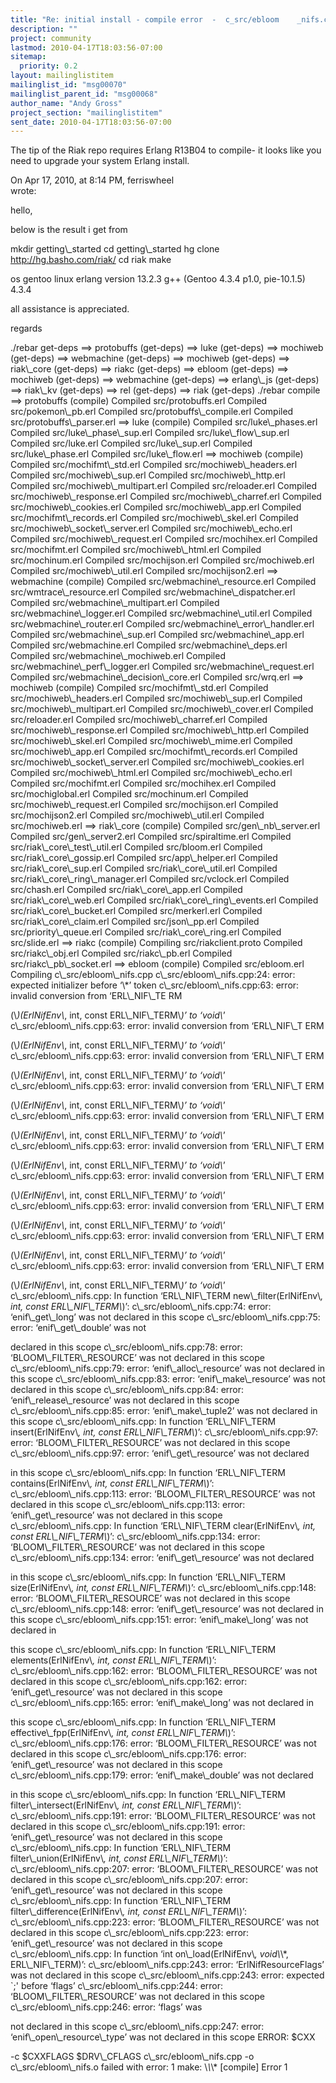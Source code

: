 ```yaml
---
title: "Re: initial install - compile error  -  c_src/ebloom	_nifs.cpp:24: error: expected initializer before 	‘*’ token"
description: ""
project: community
lastmod: 2010-04-17T18:03:56-07:00
sitemap:
  priority: 0.2
layout: mailinglistitem
mailinglist_id: "msg00070"
mailinglist_parent_id: "msg00068"
author_name: "Andy Gross"
project_section: "mailinglistitem"
sent_date: 2010-04-17T18:03:56-07:00
---
```



The tip of the Riak repo requires Erlang R13B04 to compile- it looks 
like you need to upgrade your system Erlang install.


On Apr 17, 2010, at 8:14 PM, ferriswheel  
wrote:

hello,


below is the result i get from

 mkdir getting\\_started
 cd getting\\_started
 hg clone http://hg.basho.com/riak/
 cd riak
 make

os gentoo linux
erlang version 13.2.3
g++ (Gentoo 4.3.4 p1.0, pie-10.1.5) 4.3.4

all assistance is appreciated.

regards


./rebar get-deps
==&gt; protobuffs (get-deps)
==&gt; luke (get-deps)
==&gt; mochiweb (get-deps)
==&gt; webmachine (get-deps)
==&gt; mochiweb (get-deps)
==&gt; riak\\_core (get-deps)
==&gt; riakc (get-deps)
==&gt; ebloom (get-deps)
==&gt; mochiweb (get-deps)
==&gt; webmachine (get-deps)
==&gt; erlang\\_js (get-deps)
==&gt; riak\\_kv (get-deps)
==&gt; rel (get-deps)
==&gt; riak (get-deps)
./rebar compile
==&gt; protobuffs (compile)
Compiled src/protobuffs.erl
Compiled src/pokemon\\_pb.erl
Compiled src/protobuffs\\_compile.erl
Compiled src/protobuffs\\_parser.erl
==&gt; luke (compile)
Compiled src/luke\\_phases.erl
Compiled src/luke\\_phase\\_sup.erl
Compiled src/luke\\_flow\\_sup.erl
Compiled src/luke.erl
Compiled src/luke\\_sup.erl
Compiled src/luke\\_phase.erl
Compiled src/luke\\_flow.erl
==&gt; mochiweb (compile)
Compiled src/mochifmt\\_std.erl
Compiled src/mochiweb\\_headers.erl
Compiled src/mochiweb\\_sup.erl
Compiled src/mochiweb\\_http.erl
Compiled src/mochiweb\\_multipart.erl
Compiled src/reloader.erl
Compiled src/mochiweb\\_response.erl
Compiled src/mochiweb\\_charref.erl
Compiled src/mochiweb\\_cookies.erl
Compiled src/mochiweb\\_app.erl
Compiled src/mochifmt\\_records.erl
Compiled src/mochiweb\\_skel.erl
Compiled src/mochiweb\\_socket\\_server.erl
Compiled src/mochiweb\\_echo.erl
Compiled src/mochiweb\\_request.erl
Compiled src/mochihex.erl
Compiled src/mochifmt.erl
Compiled src/mochiweb\\_html.erl
Compiled src/mochinum.erl
Compiled src/mochijson.erl
Compiled src/mochiweb.erl
Compiled src/mochiweb\\_util.erl
Compiled src/mochijson2.erl
==&gt; webmachine (compile)
Compiled src/webmachine\\_resource.erl
Compiled src/wmtrace\\_resource.erl
Compiled src/webmachine\\_dispatcher.erl
Compiled src/webmachine\\_multipart.erl
Compiled src/webmachine\\_logger.erl
Compiled src/webmachine\\_util.erl
Compiled src/webmachine\\_router.erl
Compiled src/webmachine\\_error\\_handler.erl
Compiled src/webmachine\\_sup.erl
Compiled src/webmachine\\_app.erl
Compiled src/webmachine.erl
Compiled src/webmachine\\_deps.erl
Compiled src/webmachine\\_mochiweb.erl
Compiled src/webmachine\\_perf\\_logger.erl
Compiled src/webmachine\\_request.erl
Compiled src/webmachine\\_decision\\_core.erl
Compiled src/wrq.erl
==&gt; mochiweb (compile)
Compiled src/mochifmt\\_std.erl
Compiled src/mochiweb\\_headers.erl
Compiled src/mochiweb\\_sup.erl
Compiled src/mochiweb\\_multipart.erl
Compiled src/mochiweb\\_cover.erl
Compiled src/reloader.erl
Compiled src/mochiweb\\_charref.erl
Compiled src/mochiweb\\_response.erl
Compiled src/mochiweb\\_http.erl
Compiled src/mochiweb\\_skel.erl
Compiled src/mochiweb\\_mime.erl
Compiled src/mochiweb\\_app.erl
Compiled src/mochifmt\\_records.erl
Compiled src/mochiweb\\_socket\\_server.erl
Compiled src/mochiweb\\_cookies.erl
Compiled src/mochiweb\\_html.erl
Compiled src/mochiweb\\_echo.erl
Compiled src/mochifmt.erl
Compiled src/mochihex.erl
Compiled src/mochiglobal.erl
Compiled src/mochinum.erl
Compiled src/mochiweb\\_request.erl
Compiled src/mochijson.erl
Compiled src/mochijson2.erl
Compiled src/mochiweb\\_util.erl
Compiled src/mochiweb.erl
==&gt; riak\\_core (compile)
Compiled src/gen\\_nb\\_server.erl
Compiled src/gen\\_server2.erl
Compiled src/spiraltime.erl
Compiled src/riak\\_core\\_test\\_util.erl
Compiled src/bloom.erl
Compiled src/riak\\_core\\_gossip.erl
Compiled src/app\\_helper.erl
Compiled src/riak\\_core\\_sup.erl
Compiled src/riak\\_core\\_util.erl
Compiled src/riak\\_core\\_ring\\_manager.erl
Compiled src/vclock.erl
Compiled src/chash.erl
Compiled src/riak\\_core\\_app.erl
Compiled src/riak\\_core\\_web.erl
Compiled src/riak\\_core\\_ring\\_events.erl
Compiled src/riak\\_core\\_bucket.erl
Compiled src/merkerl.erl
Compiled src/riak\\_core\\_claim.erl
Compiled src/json\\_pp.erl
Compiled src/priority\\_queue.erl
Compiled src/riak\\_core\\_ring.erl
Compiled src/slide.erl
==&gt; riakc (compile)
Compiling src/riakclient.proto
Compiled src/riakc\\_obj.erl
Compiled src/riakc\\_pb.erl
Compiled src/riakc\\_pb\\_socket.erl
==&gt; ebloom (compile)
Compiled src/ebloom.erl
Compiling c\\_src/ebloom\\_nifs.cpp
c\\_src/ebloom\\_nifs.cpp:24: error: expected initializer before ‘\\*’ 
token
c\\_src/ebloom\\_nifs.cpp:63: error: invalid conversion from ‘ERL\\_NIF\\_TE 
RM

 (\\*)(ErlNifEnv\\*, int, const ERL\\_NIF\\_TERM\\*)’ to ‘void\\*’
 c\\_src/ebloom\\_nifs.cpp:63: error: invalid conversion from ‘ERL\\_NIF\\_T 
ERM

 (\\*)(ErlNifEnv\\*, int, const ERL\\_NIF\\_TERM\\*)’ to ‘void\\*’
 c\\_src/ebloom\\_nifs.cpp:63: error: invalid conversion from ‘ERL\\_NIF\\_T 
ERM

 (\\*)(ErlNifEnv\\*, int, const ERL\\_NIF\\_TERM\\*)’ to ‘void\\*’
 c\\_src/ebloom\\_nifs.cpp:63: error: invalid conversion from ‘ERL\\_NIF\\_T 
ERM

 (\\*)(ErlNifEnv\\*, int, const ERL\\_NIF\\_TERM\\*)’ to ‘void\\*’
 c\\_src/ebloom\\_nifs.cpp:63: error: invalid conversion from ‘ERL\\_NIF\\_T 
ERM

 (\\*)(ErlNifEnv\\*, int, const ERL\\_NIF\\_TERM\\*)’ to ‘void\\*’
 c\\_src/ebloom\\_nifs.cpp:63: error: invalid conversion from ‘ERL\\_NIF\\_T 
ERM

 (\\*)(ErlNifEnv\\*, int, const ERL\\_NIF\\_TERM\\*)’ to ‘void\\*’
 c\\_src/ebloom\\_nifs.cpp:63: error: invalid conversion from ‘ERL\\_NIF\\_T 
ERM

 (\\*)(ErlNifEnv\\*, int, const ERL\\_NIF\\_TERM\\*)’ to ‘void\\*’
 c\\_src/ebloom\\_nifs.cpp:63: error: invalid conversion from ‘ERL\\_NIF\\_T 
ERM

 (\\*)(ErlNifEnv\\*, int, const ERL\\_NIF\\_TERM\\*)’ to ‘void\\*’
 c\\_src/ebloom\\_nifs.cpp:63: error: invalid conversion from ‘ERL\\_NIF\\_T 
ERM

 (\\*)(ErlNifEnv\\*, int, const ERL\\_NIF\\_TERM\\*)’ to ‘void\\*’
 c\\_src/ebloom\\_nifs.cpp:63: error: invalid conversion from ‘ERL\\_NIF\\_T 
ERM

 (\\*)(ErlNifEnv\\*, int, const ERL\\_NIF\\_TERM\\*)’ to ‘void\\*’
 c\\_src/ebloom\\_nifs.cpp: In function ‘ERL\\_NIF\\_TERM
 new\\_filter(ErlNifEnv\\*, int, const ERL\\_NIF\\_TERM\\*)’:
 c\\_src/ebloom\\_nifs.cpp:74: error: ‘enif\\_get\\_long’ was not 
declared in
 this scope c\\_src/ebloom\\_nifs.cpp:75: error: ‘enif\\_get\\_double’ 
was not

 declared in this scope c\\_src/ebloom\\_nifs.cpp:78: error:
 ‘BLOOM\\_FILTER\\_RESOURCE’ was not declared in this scope
 c\\_src/ebloom\\_nifs.cpp:79: error: ‘enif\\_alloc\\_resource’ was not
 declared in this scope c\\_src/ebloom\\_nifs.cpp:83: error:
 ‘enif\\_make\\_resource’ was not declared in this scope
 c\\_src/ebloom\\_nifs.cpp:84: error: ‘enif\\_release\\_resource’ was not
 declared in this scope c\\_src/ebloom\\_nifs.cpp:85: error:
 ‘enif\\_make\\_tuple2’ was not declared in this scope
 c\\_src/ebloom\\_nifs.cpp: In function ‘ERL\\_NIF\\_TERM insert(ErlNifEnv\\*,
 int, const ERL\\_NIF\\_TERM\\*)’: c\\_src/ebloom\\_nifs.cpp:97: error:
 ‘BLOOM\\_FILTER\\_RESOURCE’ was not declared in this scope
 c\\_src/ebloom\\_nifs.cpp:97: error: ‘enif\\_get\\_resource’ was not 
declared

 in this scope c\\_src/ebloom\\_nifs.cpp: In function ‘ERL\\_NIF\\_TERM
 contains(ErlNifEnv\\*, int, const ERL\\_NIF\\_TERM\\*)’:
 c\\_src/ebloom\\_nifs.cpp:113: error: ‘BLOOM\\_FILTER\\_RESOURCE’ was not
 declared in this scope c\\_src/ebloom\\_nifs.cpp:113: error:
 ‘enif\\_get\\_resource’ was not declared in this scope
 c\\_src/ebloom\\_nifs.cpp: In function ‘ERL\\_NIF\\_TERM clear(ErlNifEnv\\*,
 int, const ERL\\_NIF\\_TERM\\*)’: c\\_src/ebloom\\_nifs.cpp:134: error:
 ‘BLOOM\\_FILTER\\_RESOURCE’ was not declared in this scope
 c\\_src/ebloom\\_nifs.cpp:134: error: ‘enif\\_get\\_resource’ was not 
declared

 in this scope c\\_src/ebloom\\_nifs.cpp: In function ‘ERL\\_NIF\\_TERM
 size(ErlNifEnv\\*, int, const ERL\\_NIF\\_TERM\\*)’:
 c\\_src/ebloom\\_nifs.cpp:148: error: ‘BLOOM\\_FILTER\\_RESOURCE’ was not
 declared in this scope c\\_src/ebloom\\_nifs.cpp:148: error:
 ‘enif\\_get\\_resource’ was not declared in this scope
 c\\_src/ebloom\\_nifs.cpp:151: error: ‘enif\\_make\\_long’ was not 
declared in

 this scope c\\_src/ebloom\\_nifs.cpp: In function ‘ERL\\_NIF\\_TERM
 elements(ErlNifEnv\\*, int, const ERL\\_NIF\\_TERM\\*)’:
 c\\_src/ebloom\\_nifs.cpp:162: error: ‘BLOOM\\_FILTER\\_RESOURCE’ was not
 declared in this scope c\\_src/ebloom\\_nifs.cpp:162: error:
 ‘enif\\_get\\_resource’ was not declared in this scope
 c\\_src/ebloom\\_nifs.cpp:165: error: ‘enif\\_make\\_long’ was not 
declared in

 this scope c\\_src/ebloom\\_nifs.cpp: In function ‘ERL\\_NIF\\_TERM
 effective\\_fpp(ErlNifEnv\\*, int, const ERL\\_NIF\\_TERM\\*)’:
 c\\_src/ebloom\\_nifs.cpp:176: error: ‘BLOOM\\_FILTER\\_RESOURCE’ was not
 declared in this scope c\\_src/ebloom\\_nifs.cpp:176: error:
 ‘enif\\_get\\_resource’ was not declared in this scope
 c\\_src/ebloom\\_nifs.cpp:179: error: ‘enif\\_make\\_double’ was not 
declared

 in this scope c\\_src/ebloom\\_nifs.cpp: In function ‘ERL\\_NIF\\_TERM
 filter\\_intersect(ErlNifEnv\\*, int, const ERL\\_NIF\\_TERM\\*)’:
 c\\_src/ebloom\\_nifs.cpp:191: error: ‘BLOOM\\_FILTER\\_RESOURCE’ was not
 declared in this scope c\\_src/ebloom\\_nifs.cpp:191: error:
 ‘enif\\_get\\_resource’ was not declared in this scope
 c\\_src/ebloom\\_nifs.cpp: In function ‘ERL\\_NIF\\_TERM
 filter\\_union(ErlNifEnv\\*, int, const ERL\\_NIF\\_TERM\\*)’:
 c\\_src/ebloom\\_nifs.cpp:207: error: ‘BLOOM\\_FILTER\\_RESOURCE’ was not
 declared in this scope c\\_src/ebloom\\_nifs.cpp:207: error:
 ‘enif\\_get\\_resource’ was not declared in this scope
 c\\_src/ebloom\\_nifs.cpp: In function ‘ERL\\_NIF\\_TERM
 filter\\_difference(ErlNifEnv\\*, int, const ERL\\_NIF\\_TERM\\*)’:
 c\\_src/ebloom\\_nifs.cpp:223: error: ‘BLOOM\\_FILTER\\_RESOURCE’ was not
 declared in this scope c\\_src/ebloom\\_nifs.cpp:223: error:
 ‘enif\\_get\\_resource’ was not declared in this scope
 c\\_src/ebloom\\_nifs.cpp: In function ‘int on\\_load(ErlNifEnv\\*, void\\*\\*,
 ERL\\_NIF\\_TERM)’: c\\_src/ebloom\\_nifs.cpp:243: error:
 ‘ErlNifResourceFlags’ was not declared in this scope
 c\\_src/ebloom\\_nifs.cpp:243: error: expected `;' before ‘flags’
 c\\_src/ebloom\\_nifs.cpp:244: error: ‘BLOOM\\_FILTER\\_RESOURCE’ was not
 declared in this scope c\\_src/ebloom\\_nifs.cpp:246: error: ‘flags’ 
was

 not declared in this scope c\\_src/ebloom\\_nifs.cpp:247: error:
 ‘enif\\_open\\_resource\\_type’ was not declared in this scope ERROR: 
$CXX

 -c $CXXFLAGS $DRV\\_CFLAGS c\\_src/ebloom\\_nifs.cpp -o c\\_src/ebloom\\_nifs.o
 failed with error: 1 make: \\*\\*\\* [compile] Error 1

